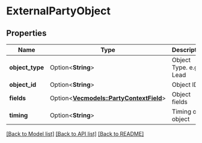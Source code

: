 # ExternalPartyObject

## Properties

Name | Type | Description | Notes
------------ | ------------- | ------------- | -------------
**object_type** | Option<**String**> | Object Type. e.g. Lead | [optional]
**object_id** | Option<**String**> | Object ID | [optional]
**fields** | Option<[**Vec<models::PartyContextField>**](PartyContextField.md)> | Object fields | [optional]
**timing** | Option<**String**> | Timing of object | [optional]

[[Back to Model list]](../README.md#documentation-for-models) [[Back to API list]](../README.md#documentation-for-api-endpoints) [[Back to README]](../README.md)


